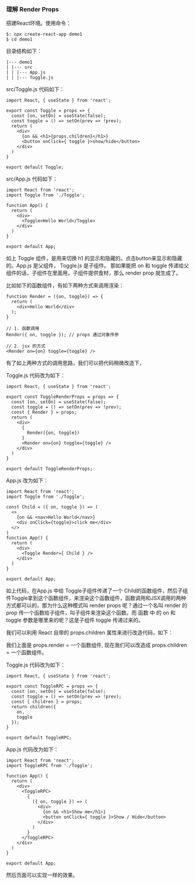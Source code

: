 
### 理解 Render Props

搭建React环境。使用命令：
```
$: npx create-react-app demo1
$ cd demo1
```
目录结构如下：
```
|--- demo1
| |--- src
| | |--- App.js
| | |--- Toggle.js
```
src/Toggle.js 代码如下：
```
import React, { useState } from 'react';

export const Toggle = props => { 
  const [on, setOn] = useState(false);
  const toggle = () => setOn(prev => !prev);
  return (
    <div>
      {on && <h1>{props.children}</h1>}
      <button onClick={ toggle }>show/hide</button>
    </div>
  )
}

export default Toggle;
```
src/App.js 代码如下：
```
import React from 'react';
import Toggle from './Toggle';

function App() {
  return (
    <div>
      <Toggle>Hello World</Toggle>
    </div>
  )
}

export default App;
```
  如上 Toggle 组件，是用来切换 h1 的显示和隐藏的。点击button来显示和隐藏的。App.js 是父组件， Toggle.js 是子组件。
  那如果能把 on 和 toggle 传递给父组件的话，子组件在里面用，子组件提供食材，那么 render prop 就生成了。

  比如如下的函数组件，有如下两种方式来调用渲染：
```
function Render = ({on, toggle}) => {
  return (
    <div>Hello World</div>
  );
}

// 1. 函数调用
Render({ on, toggle }); // props 通过对象传参

// 2. jsx 的方式
<Render on={on} toggle={toggle} />
```
  有了如上两种方式的调用思路，我们可以把代码稍微改造下，

Toggle.js 代码改为如下：
```
import React, { useState } from 'react';

export const ToggleRenderProps = props => { 
  const [on, setOn] = useState(false);
  const toggle = () => setOn(prev => !prev);
  const { Render } = props;
  return (
    <div>
      {
        Render({on, toggle})
      }
      <Render on={on} toggle={toggle} />
    </div>
  )
}

export default ToggleRenderProps;
```
App.js 改为如下：
```
import React from 'react';
import Toggle from './Toggle';

const Child = ({ on, toggle }) => (
  <>
    {on && <nav>Hello World</nav>}
    <div onClick={toggle}>click me</div>
  </>
)
function App() { 
  return (
    <div>
      <Toggle Render={ Child } />
    </div>
  )
}

export default App;
```
  如上代码，在App.js 中给 Toggle子组件传递了一个 Child的函数组件，然后子组件Toggle拿到这个函数组件，来渲染这个函数组件，函数调用和JSX调用的两种方式都可以的，那为什么这种模式叫 render props 呢？通过一个名叫 render 的 prop 传一个函数给子组件，叫子组件来渲染这个函数。而 函数 中 的 on 和 toggle 参数是哪里来的呢？这是子组件 toggle 传递过来的。

  我们可以利用 React 自带的 props.children 属性来进行改造代码，如下：

  我们上面是 props.render = 一个函数组件, 现在我们可以改造成 props.children = 一个函数组件。

  Toggle.js 代码改为如下：
```
import React, { useState } from 'react';

export const ToggleRPC = props => { 
  const [on, setOn] = useState(false);
  const toggle = () => setOn(prev => !prev);
  const { children } = props;
  return children({
    on,
    toggle
  });
}

export default ToggleRPC;
```
  App.js 代码改为如下：
```
import React from 'react';
import ToggleRPC from './Toggle';

function App() { 
  return (
    <div>
      <ToggleRPC>
        {
          ({ on, toggle }) => (
            <div>
              {on && <h1>Show me</h1>}
              <button onClick={ toggle }>Show / Hide</button>
            </div>
          )
        }
      </ToggleRPC>
    </div>
  )
}

export default App;
```
  然后页面可以实现一样的效果。




